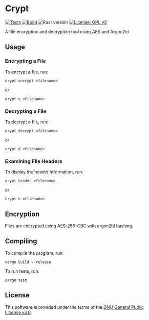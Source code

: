 # Crypt

[![Tests](https://github.com/apavazza/crypt/actions/workflows/tests.yml/badge.svg)](https://github.com/apavazza/crypt/actions/workflows/tests.yml)
[![Build](https://github.com/apavazza/crypt/actions/workflows/build-and-release.yml/badge.svg)](https://github.com/apavazza/crypt/actions/workflows/build-and-release.yml)
![Rust version](https://img.shields.io/badge/Rust-1.85%2B-dea584.svg)
[![License: GPL v3](https://img.shields.io/badge/License-GPL%20v3-blue.svg)](LICENSE)

A file encryption and decryption tool using AES and Argon2id

## Usage

### Encrypting a File

To encrypt a file, run:

```shell
crypt encrypt <filename>
```

or

```shell
crypt e <filename>
```

### Decrypting a File

To decrypt a file, run:

```shell
crypt decrypt <filename>
```

or

```shell
crypt d <filename>
```

### Examining File Headers

To display the header information, run:
```shell
crypt header <filename>
```

or

```shell
crypt h <filename>
```

## Encryption

Files are encrypted using AES-256-CBC with argon2id hashing.

## Compiling

To compile the program, run:

```shell
cargo build --release
```

To run tests, run:

```shell
cargo test
```

## License

This software is provided under the terms of the [GNU General Public License v3.0](LICENSE).
